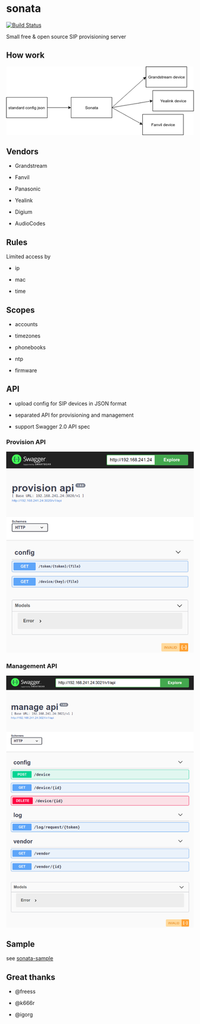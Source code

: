 # sonata

[![Build Status](https://travis-ci.org/antirek/sonata.svg?branch=master)](https://travis-ci.org/antirek/sonata)

Small free & open source SIP provisioning server

## How work

![Scheme](images/scheme.png)

## Vendors

- Grandstream

- Fanvil

- Panasonic

- Yealink

- Digium

- AudioCodes

## Rules

Limited access by

- ip

- mac

- time

## Scopes

- accounts

- timezones

- phonebooks

- ntp

- firmware

## API

- upload config for SIP devices in JSON format

- separated API for provisioning and management

- support Swagger 2.0 API spec

### Provision API

![Provision API](images/api_provision.png)

### Management API

![Management API](images/api_manage.png)

## Sample

see [sonata-sample](https://github.com/antirek/sonata-sample)

## Great thanks

- @freess 

- @k666r

- @igorg

